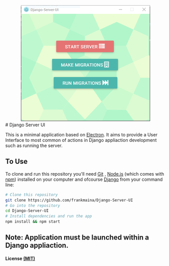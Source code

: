 <div align="center">
  <img src="assets/img/windows-10-snip.PNG" alt="screenshot">
</div>
# Django Server UI

This is a minimal application based on  [Electron](http://electron.atom.io/). It aims to provide a User Interface to most common of actions in Django appliaction development such as running the server. 


## To Use

To clone and run this repository you'll need [Git](https://git-scm.com) , [Node.js](https://nodejs.org/en/download/) (which comes with [npm](http://npmjs.com)) installed on your computer and ofcourse [Django](https://www.djangoproject.com/) from your command line:

```bash
# Clone this repository
git clone https://github.com/frankmaina/Django-Server-UI
# Go into the repository
cd Django-Server-UI
# Install dependencies and run the app
npm install && npm start
```
## Note: Application must be launched within a Django appliaction. 

#### License [(MIT)](https://opensource.org/licenses/MIT)
